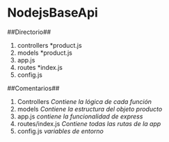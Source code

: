# NodejsBaseApi

##Directorio##

1. controllers
    *product.js
2. models
    *product.js  
3. app.js
4. routes
    *index.js
5. config.js


##Comentarios##

1. Controllers
  *Contiene la lógica de cada función*
2. models
  *Contiene la estructura del objeto producto*
3. app.js
  *contiene la funcionalidad de express*
4. routes/index.js
  *Contiene todas las rutas de la app*
5. config.js
  *variables de entorno*
